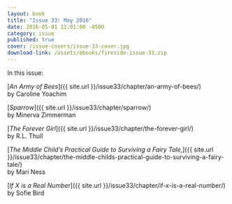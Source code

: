 ```yaml
---
layout: book
title: "Issue 33: May 2016"
date: 2016-05-01 12:01:00 -0500
category: issue
published: true
cover: /issue-covers/issue-33-cover.jpg
download-link: /assets/ebooks/fireside-issue-33.zip
---
```


In this issue:

[*An Army of Bees*]({{ site.url }}/issue33/chapter/an-army-of-bees/)<br/>
by Caroline Yoachim

[*Sparrow*]({{ site.url }}/issue33/chapter/sparrow/)<br/>
by Minerva Zimmerman

[*The Forever Girl*]({{ site.url }}/issue33/chapter/the-forever-girl/)<br/>
by R.L. Thull

[*The Middle Child’s Practical Guide to Surviving a Fairy Tale,*]({{ site.url }}/issue33/chapter/the-middle-childs-practical-guide-to-surviving-a-fairy-tale/)<br/>
by Mari Ness

[*If X is a Real Number*]({{ site.url }}/issue33/chapter/if-x-is-a-real-number/)<br/>
by Sofie Bird
